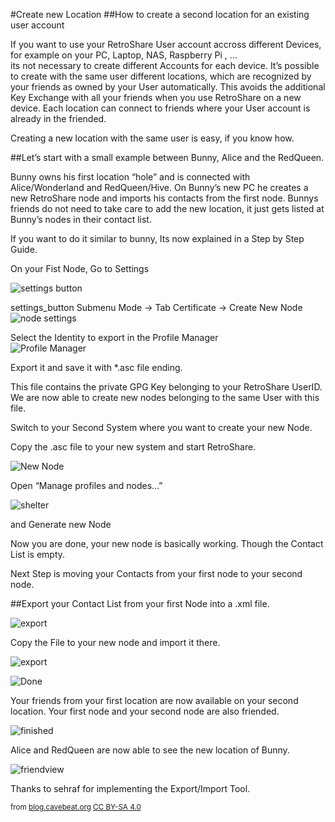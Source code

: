 #Create new Location
##How to create a second location for an existing user account

If you want to use your RetroShare User account accross different 
Devices, for example on your PC, Laptop, NAS, Raspberry Pi , …  
its not necessary to create different Accounts for each device. 
It’s possible to create with the same user different locations, 
which are recognized by your friends as owned by your User automatically. 
This avoids the additional Key Exchange with all your friends when you 
use RetroShare on a new device. Each location can connect to friends 
where your User account is already in the friended.


Creating a new location with the same user is easy, if you know how.  

##Let’s start with a small example between Bunny, Alice and the RedQueen.  

Bunny owns his first location “hole” and is connected with 
Alice/Wonderland and RedQueen/Hive. On Bunny’s new PC he creates a 
new RetroShare node and imports his contacts from the first node. 
Bunnys friends do not need to take care to add the new location, it 
just gets listed at Bunny’s nodes in their contact list.  

 
If you want to do it similar to bunny, Its now explained in a 
Step by Step Guide.  

 

On your Fist Node, Go to Settings  

![settings button](../img/tutorial/settings_button.png "Settings Button")  

settings_button Submenu Mode -> Tab Certificate -> Create New Node  
![node settings](../img/tutorial/settings_n.png "Node Settings")  



Select the Identity to export in the Profile Manager  
![Profile Manager](../img/tutorial/profile_manager.png "Profile Manager")  

Export it and save it with *.asc file ending.

This file contains the private GPG Key belonging to your RetroShare 
UserID. We are now able to create new nodes belonging to the same 
User with this file.  


Switch to your Second System where you want to create your new Node.  

Copy the .asc file to your new system and start RetroShare.  

![New Node](../img/tutorial/new_node.png "New Node")  


Open “Manage profiles and nodes…”  

![shelter](../img/tutorial/shelter.png "Shelter")  


and Generate new Node

Now you are done, your new node is basically working. Though the Contact List is empty.

 

Next Step is moving your Contacts from your first node to your second node.

##Export your Contact List from your first Node into a .xml file.

![export](../img/tutorial/export.png "Export")  


Copy the File to your new node and import it there.

![export](../img/tutorial/import.png "Import")  


![Done](../img/tutorial/done.png "Done")  

Your friends from your first location are now available on your second 
location. Your first node and your second node are also friended.

![finished](../img/tutorial/finished.png "finished")  

Alice and RedQueen are now able to see the new location of Bunny.

![friendview](../img/tutorial/friendview.png "friendview")  

Thanks to sehraf for implementing the Export/Import Tool.

<sub>from <a href="https://blog.cavebeat.org/2015/09/how-to-create-a-second-location-for-an-existing-user-account/">blog.cavebeat.org</a> <a href="http://creativecommons.org/licenses/by-sa/4.0/">CC BY-SA 4.0</a></sub>
